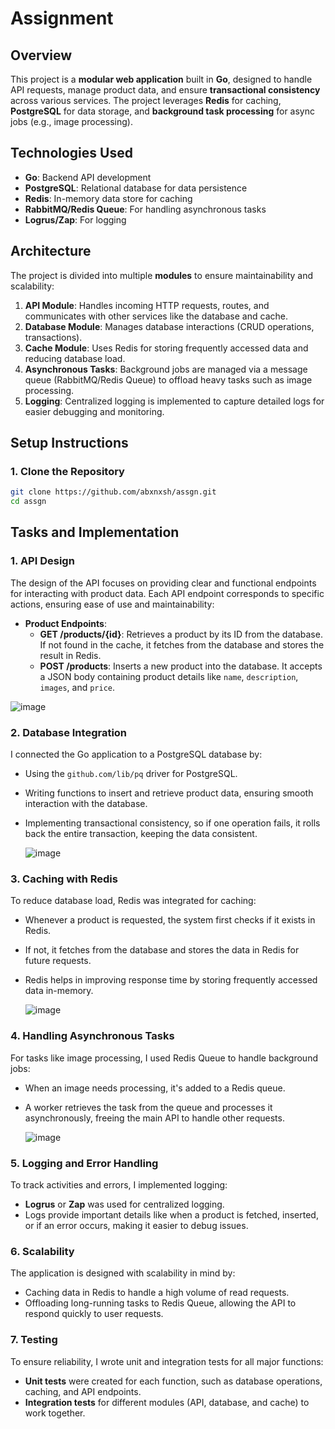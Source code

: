 # Assignment

## **Overview**

This project is a **modular web application** built in **Go**, designed to handle API requests, manage product data, and ensure **transactional consistency** across various services. The project leverages **Redis** for caching, **PostgreSQL** for data storage, and **background task processing** for async jobs (e.g., image processing).

## **Technologies Used**

- **Go**: Backend API development
- **PostgreSQL**: Relational database for data persistence
- **Redis**: In-memory data store for caching
- **RabbitMQ/Redis Queue**: For handling asynchronous tasks
- **Logrus/Zap**: For logging

## **Architecture**

The project is divided into multiple **modules** to ensure maintainability and scalability:

1. **API Module**: Handles incoming HTTP requests, routes, and communicates with other services like the database and cache.
2. **Database Module**: Manages database interactions (CRUD operations, transactions).
3. **Cache Module**: Uses Redis for storing frequently accessed data and reducing database load.
4. **Asynchronous Tasks**: Background jobs are managed via a message queue (RabbitMQ/Redis Queue) to offload heavy tasks such as image processing.
5. **Logging**: Centralized logging is implemented to capture detailed logs for easier debugging and monitoring.

## **Setup Instructions**

### **1. Clone the Repository**
```bash
git clone https://github.com/abxnxsh/assgn.git
cd assgn
```
## **Tasks and Implementation**

### 1. **API Design**

The design of the API focuses on providing clear and functional endpoints for interacting with product data. Each API endpoint corresponds to specific actions, ensuring ease of use and maintainability:

- **Product Endpoints**:
  - **GET /products/{id}**: Retrieves a product by its ID from the database. If not found in the cache, it fetches from the database and stores the result in Redis.
  - **POST /products**: Inserts a new product into the database. It accepts a JSON body containing product details like `name`, `description`, `images`, and `price`.
 
    
 ![image](https://github.com/user-attachments/assets/0fc87687-e24d-40b9-bad7-38148ab310db)



### 2. **Database Integration**

I connected the Go application to a PostgreSQL database by:

- Using the `github.com/lib/pq` driver for PostgreSQL.
- Writing functions to insert and retrieve product data, ensuring smooth interaction with the database.
- Implementing transactional consistency, so if one operation fails, it rolls back the entire transaction, keeping the data consistent.

  ![image](https://github.com/user-attachments/assets/9f95de3e-640f-4aad-8f36-ee5b5f783a71)


### 3. **Caching with Redis**

To reduce database load, Redis was integrated for caching:

- Whenever a product is requested, the system first checks if it exists in Redis.
- If not, it fetches from the database and stores the data in Redis for future requests.
- Redis helps in improving response time by storing frequently accessed data in-memory.

  ![image](https://github.com/user-attachments/assets/d4f54953-b674-45b4-b46b-b83b131eb7bc)


### 4. **Handling Asynchronous Tasks**

For tasks like image processing, I used Redis Queue to handle background jobs:

- When an image needs processing, it's added to a Redis queue.
- A worker retrieves the task from the queue and processes it asynchronously, freeing the main API to handle other requests.

  ![image](https://github.com/user-attachments/assets/129278e5-d6e6-4b71-9ac2-5d3f27254788)

  
### 5. **Logging and Error Handling**

To track activities and errors, I implemented logging:

- **Logrus** or **Zap** was used for centralized logging.
- Logs provide important details like when a product is fetched, inserted, or if an error occurs, making it easier to debug issues.

### 6. **Scalability**

The application is designed with scalability in mind by:

- Caching data in Redis to handle a high volume of read requests.
- Offloading long-running tasks to Redis Queue, allowing the API to respond quickly to user requests.

### 7. **Testing**

To ensure reliability, I wrote unit and integration tests for all major functions:

- **Unit tests** were created for each function, such as database operations, caching, and API endpoints.
- **Integration tests**  for different modules (API, database, and cache) to work together.


